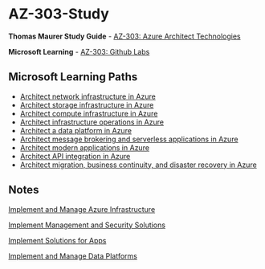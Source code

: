 # AZ-303-Study

__Thomas Maurer Study Guide__ - [AZ-303: Azure Architect Technologies](https://www.thomasmaurer.ch/2020/03/az-303-study-guide-azure-architect-technologies/)

__Microsoft Learning__ - [AZ-303: Github Labs](https://github.com/MicrosoftLearning/AZ-303-Microsoft-Azure-Architect-Technologies)

## Microsoft Learning Paths

* [Architect network infrastructure in Azure](https://docs.microsoft.com/en-us/learn/paths/architect-network-infrastructure/)
* [Architect storage infrastructure in Azure](https://docs.microsoft.com/en-us/learn/paths/architect-storage-infrastructure/)
* [Architect compute infrastructure in Azure](https://docs.microsoft.com/en-us/learn/paths/architect-compute-infrastructure/)
* [Architect infrastructure operations in Azure](https://docs.microsoft.com/en-us/learn/paths/architect-infrastructure-operations/)
* [Architect a data platform in Azure](https://docs.microsoft.com/en-us/learn/paths/architect-data-platform/)
* [Architect message brokering and serverless applications in Azure](https://docs.microsoft.com/en-us/learn/paths/architect-messaging-serverless/)
* [Architect modern applications in Azure](https://docs.microsoft.com/en-us/learn/paths/architect-modern-apps/)
* [Architect API integration in Azure](https://docs.microsoft.com/en-us/learn/paths/architect-api-integration/)
* [Architect migration, business continuity, and disaster recovery in Azure](https://docs.microsoft.com/en-us/learn/paths/architect-migration-bcdr/)

## Notes

[Implement and Manage Azure Infrastructure](https://github.com/markkerry/AZ-303-Study/tree/main/1-Implement-and-Manage-Azure-Infrastructure/notes.md)

[Implement Management and Security Solutions](https://github.com/markkerry/AZ-303-Study/tree/main/2-Implement-Management-and-Security-Solutions/notes.md)

[Implement Solutions for Apps](https://github.com/markkerry/AZ-303-Study/tree/main/3-Implement-Solutions-for-Apps/notes.md)

[Implement and Manage Data Platforms](https://github.com/markkerry/AZ-303-Study/tree/main/4-Implement-and-Manage-Data-Platforms/notes.md)
